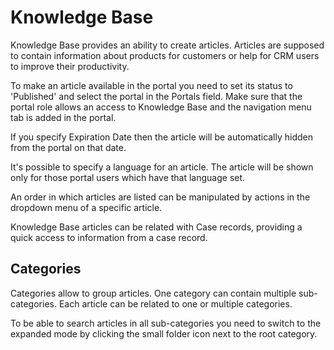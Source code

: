 # Knowledge Base

Knowledge Base provides an ability to create articles. Articles are supposed to contain information about products for customers or help for CRM users to improve their productivity.

To make an article available in the portal you need to set its status to 'Published' and select the portal in the Portals field. Make sure that the portal role allows an access to Knowledge Base and the navigation menu tab is added in the portal.

If you specify Expiration Date then the article will be automatically hidden from the portal on that date.

It's possible to specify a language for an article. The article will be shown only for those portal users which have that language set.

An order in which articles are listed can be manipulated by actions in the dropdown menu of a specific article.

Knowledge Base articles can be related with Case records, providing a quick access to information from a case record.

## Categories

Categories allow to group articles. One category can contain multiple sub-categories. Each article can be related to one or multiple categories.

To be able to search articles in all sub-categories you need to switch to the expanded mode by clicking the small folder icon next to the root category.
